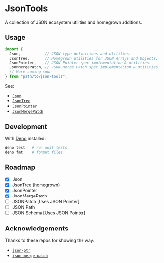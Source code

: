 # JsonTools

A collection of JSON ecosystem utilities and homegrown additions.

## Usage

<!-- deno-fmt-ignore -->
```ts
import {
  Json,           // JSON type definitions and utilities.
  JsonTree,       // Homegrown utilities for JSON Arrays and Objects.
  JsonPointer,    // JSON Pointer spec implementation & utilities.
  JsonMergePatch, // JSON Merge Patch spec implementation & utilities.
  // More coming soon
} from "path/to/json-tools";
```

See:

- [`Json`](./Json/readme.md)
- [`JsonTree`](./JsonTree/readme.md)
- [`JsonPointer`](./JsonPointer/readme.md)
- [`JsonMergePatch`](./JsonMergePatch/readme.md)

## Development

With [Deno](https://deno.land/) installed:

```sh
deno test   # run unit tests
deno fmt    # format files
```

## Roadmap

- [x] Json
- [x] JsonTree (homegrown)
- [x] JsonPointer
- [x] JsonMergePatch
- [ ] JSONPatch [Uses JSON Pointer]
- [ ] JSON Path
- [ ] JSON Schema [Uses JSON Pointer]

## Acknowledgements

Thanks to these repos for showing the way:

- [`json-ptr`](https://github.com/flitbit/json-ptr/)
- [`json-merge-patch`](https://github.com/pierreinglebert/json-merge-patch)
